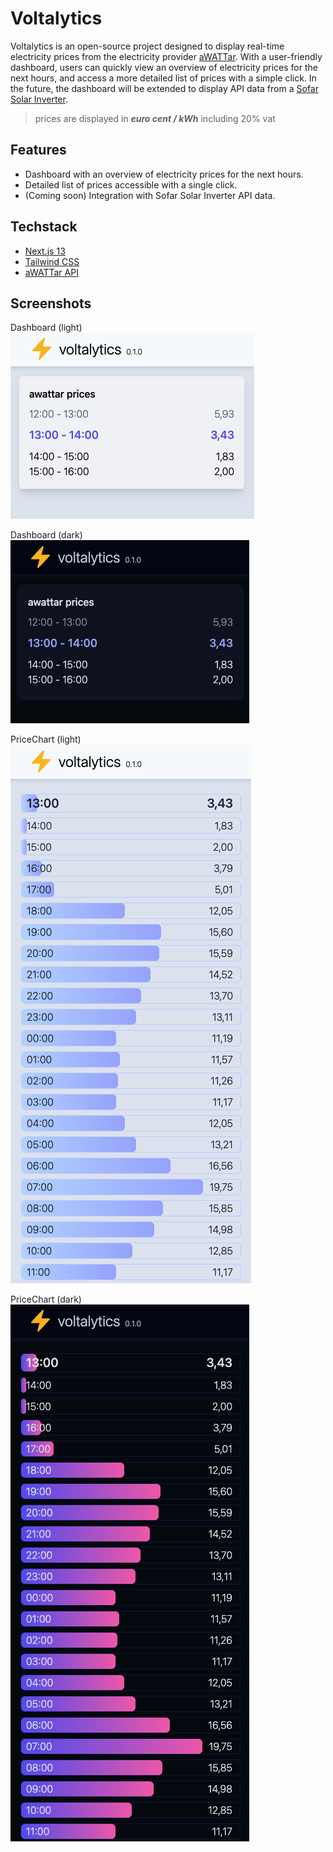 # Voltalytics

Voltalytics is an open-source project designed to display real-time electricity prices from the electricity provider [aWATTar](https://www.awattar.com). With a user-friendly dashboard, users can quickly view an overview of electricity prices for the next hours, and access a more detailed list of prices with a simple click. In the future, the dashboard will be extended to display API data from a [Sofar Solar Inverter](https://www.sofarsolar.com).

> prices are displayed in **_euro cent / kWh_** including 20% vat

## Features

- Dashboard with an overview of electricity prices for the next hours.
- Detailed list of prices accessible with a single click.
- (Coming soon) Integration with Sofar Solar Inverter API data.

## Techstack

- [Next.js 13](https://beta.nextjs.org/docs)
- [Tailwind CSS](https://tailwindcss.com/)
- [aWATTar API](https://www.awattar.at/services/api)

## Screenshots

Dashboard (light)  
![Dashboard Screenshot](./assets/images/dashboard-screenshot.png)

Dashboard (dark)  
![Dashboard Screenshot](./assets/images/dashboard-dark-screenshot.png)

PriceChart (light)  
![Dashboard Screenshot](./assets/images/list-screenshot.png)

PriceChart (dark)  
![Dashboard Screenshot](./assets/images/list-dark-screenshot.png)

